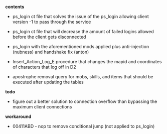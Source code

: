 **contents**

* ps_login ct file that solves the issue of the ps_login allowing client version -1 to pass through the service

* ps_login ct file that will decrease the amount of failed logins allowed before the client gets disconnected

* ps_login with the aforementioned mods applied plus anti-injection (nubness) and handshake fix (anton)

* Insert_Action_Log_E procedure that changes the mapid and coordinates of characters that log off in D2

* apostrophe removal query for mobs, skills, and items that should be executed after updating the tables

**todo**

* figure out a better solution to connection overflow than bypassing the maximum client connections

**workaround**

* 00411ABD - nop to remove conditional jump (not applied to ps_login)
